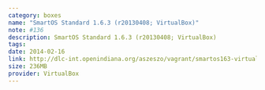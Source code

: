 ```yaml
---
category: boxes
name: "SmartOS Standard 1.6.3 (r20130408; VirtualBox)"
note: #136
description: SmartOS Standard 1.6.3 (r20130408; VirtualBox)
tags:
date: 2014-02-16
link: http://dlc-int.openindiana.org/aszeszo/vagrant/smartos163-virtualbox-20130408.box
size: 236MB
provider: VirtualBox
---
```

